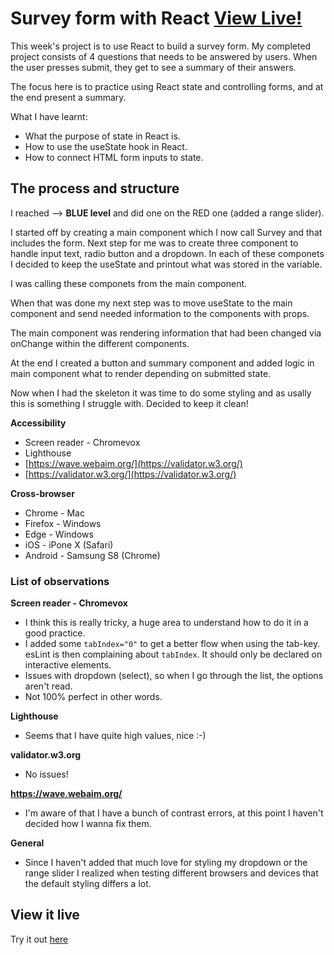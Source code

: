 # Survey form with React [View Live!](https://kind-joliot-6577b6.netlify.app/)

This week's project is to use React to build a survey form. My completed project consists of 4 questions that needs to be answered by users. When the user presses submit, they get to see a summary of their answers.

The focus here is to practice using React state and controlling forms, and at the end present a summary.

What I have learnt:

* What the purpose of state in React is.
* How to use the useState hook in React.
* How to connect HTML form inputs to state. 

## The process and structure

I reached --> **BLUE level** and did one on the RED one (added a range slider).

I started off by creating a main component which I now call Survey and that includes the form. Next step for me was to create three component to handle input text, radio button and a dropdown. In each of these componets I decided to keep the useState and printout what was stored in the variable.

I was calling these componets from the main component.

When that was done my next step was to move useState to the main component and send needed information to the components with props.

The main component was rendering information that had been changed via onChange within the different components.

At the end I created a button and summary component and added logic in main component what to render depending on submitted state.

Now when I had the skeleton it was time to do some styling and as usally this is something I struggle with. Decided to keep it clean!
     

**Accessibility**

* Screen reader - Chromevox
* Lighthouse
* [https://wave.webaim.org/](https://validator.w3.org/)
* [https://validator.w3.org/](https://validator.w3.org/)

**Cross-browser**

* Chrome - Mac
* Firefox - Windows
* Edge - Windows
* iOS - iPone X (Safari)
* Android - Samsung S8 (Chrome)

### List of observations

**Screen reader - Chromevox**

* I think this is really tricky, a huge area to understand how to do it in a good practice.
* I added some `tabIndex="0"` to get a better flow when using the tab-key. esLint is then complaining about `tabIndex`. It should only be declared on interactive elements.
* Issues with dropdown (select), so when I go through the list, the options aren't read.
* Not 100% perfect in other words. 

**Lighthouse**

* Seems that I have quite high values, nice :-)
 
**validator.w3.org**

* No issues!

**https://wave.webaim.org/**

* I'm aware of that I have a bunch of contrast errors, at this point I haven't decided how I wanna fix them.

**General**

* Since I haven't added that much love for styling my dropdown or the range slider I realized when testing different browsers and devices that the default styling differs a lot.

## View it live

Try it out [here](https://kind-joliot-6577b6.netlify.app/)
